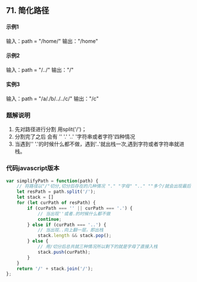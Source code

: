 ## 71. 简化路径
#### 示例1 
输入：path = "/home/"
输出："/home"
#### 示例2
输入：path = "/../"
输出："/"
#### 实例3 
输入：path = "/a/./b/../../c/"
输出："/c"

### 题解说明
1. 先对路径进行分割 用split('/')；
2. 分割完了之后 会有 '' '.' '..' '字符串或者字符'四种情况
3. 当遇到'' '.'的时候什么都不做，遇到'..'就出栈一次,遇到字符或者字符串就进栈。
### 代码javascript版本
```javascript
var simplifyPath = function(path) {
    // 将路径以"/"切分,切分后存在的几种情况 "." "字母" ".." ""多个/就会出现最后一种情况
    let resPath = path.split('/');
    let stack = []
    for (let curPath of resPath) {
        if (curPath === '' || curPath === '.') {
            // 当出现''或者.的时候什么都不做
            continue;
        } else if (curPath === '..') {
            // 当出现..向上翻一层，即出栈
            stack.length && stack.pop();
        } else {
            // 用/切分后总共就三种情况所以剩下的就是字母了直接入栈
            stack.push(curPath);
        }
    }
    return '/' + stack.join('/');
};
```
